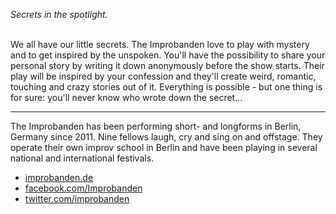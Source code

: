 *Secrets in the spotlight.*<br><br>

We all have our little secrets. The Improbanden love to play with mystery and to get inspired by the unspoken. You'll have the possibility to share your personal story by writing it down anonymously before the show starts. Their play will be inspired by your confession and they'll create weird, romantic, touching and crazy stories out of it. Everything is possible - but one thing is for sure: you'll never know who wrote down the secret...

---
The Improbanden has been performing short- and longforms in Berlin, Germany since 2011. Nine fellows laugh, cry and sing on and offstage. They operate their own improv school in Berlin and have been playing in several national and international festivals.<br>

- [improbanden.de](http://www.improbanden.de)
- [facebook.com/Improbanden](https://www.facebook.com/Improbanden)
- [twitter.com/improbanden](https://twitter.com/improbanden)
